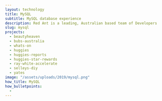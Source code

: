 ```yaml
---
layout: technology
title: MySQL
subtitle: MySQL database experience
description: Red Ant is a leading, Australian based team of Developers. We’ve worked with hundreds of companies and startups to build APIs and server side platforms that depend on database technologies such as MySQL and MySQL Percona.
slug: mysql
projects:
  - beautyheaven
  - bubs-australia
  - whats-on
  - huggies
  - huggies-reports
  - huggies-star-rewards
  - ray-white-accelerate
  - selleys-diy
  - yates
image: "/assets/uploads/2019/mysql.png"
how_title: MySQL
how_bulletpoints:
  -
---
```

